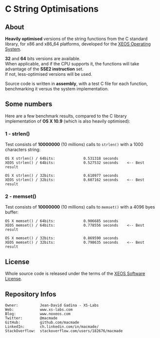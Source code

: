 C String Optimisations
======================

About
-----

**Heavily optimised** versions of the string functions from the C standard library, for x86 and x86_64 platforms, developed for the [XEOS Operating System](http://www.xs-labs.com/en/projects/xeos/).

**32** and **64** bits versions are available.  
When applicable, and if the CPU supports it, the functions will take advantage of the **SSE2 instruction** set.  
If not, less-optimised versions will be used.

Source code is written in **assembly**, with a test C file for each function, benchmarking it versus the system implementation.

Some numbers
------------

Here are a few benchmark results, compared to the C library implementation of **OS X 10.9** (which is also heavily optimised):

### 1 - strlen()

Test consists of **10000000** (10 millions) calls to `strlen()` with a 1000 characters string:

    OS X strlen() / 64bits:				0.531318 seconds
    XEOS strlen() / 64bits:				0.527532 seconds	<-- Best result
    
    OS X strlen() / 32bits: 		  	0.610977 seconds
    XEOS strlen() / 32bits:    			0.607162 seconds	<-- Best result
    
### 2 - memset()

Test consists of **10000000** (10 millions) calls to `memset()` with a 4096 byes buffer:

    OS X memset() / 64bits:				0.906685 seconds
    XEOS memset() / 64bits:				0.778556 seconds	<-- Best result
    
    OS X memset() / 32bits: 		  	0.869590 seconds
    XEOS memset() / 32bits:    			0.798635 seconds    <-- Best result
    
License
-------

Whole source code is released under the terms of the [XEOS Software License](http://www.xs-labs.com/en/projects/xeos-software-license/terms/).

Repository Infos
----------------

    Owner:			Jean-David Gadina - XS-Labs
    Web:			www.xs-labs.com
    Blog:			www.noxeos.com
    Twitter:		@macmade
    GitHub:			github.com/macmade
    LinkedIn:		ch.linkedin.com/in/macmade/
    StackOverflow:	stackoverflow.com/users/182676/macmade

